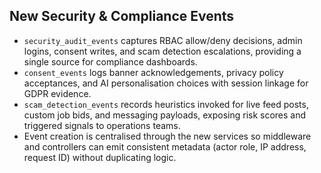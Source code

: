## New Security & Compliance Events

- `security_audit_events` captures RBAC allow/deny decisions, admin logins, consent writes, and scam detection escalations, providing a single source for compliance dashboards.
- `consent_events` logs banner acknowledgements, privacy policy acceptances, and AI personalisation choices with session linkage for GDPR evidence.
- `scam_detection_events` records heuristics invoked for live feed posts, custom job bids, and messaging payloads, exposing risk scores and triggered signals to operations teams.
- Event creation is centralised through the new services so middleware and controllers can emit consistent metadata (actor role, IP address, request ID) without duplicating logic.

